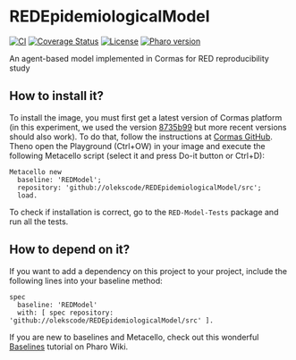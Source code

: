 # REDEpidemiologicalModel

[![CI](https://github.com/olekscode/REDEpidemiologicalModel/actions/workflows/test.yml/badge.svg)](https://github.com/olekscode/REDEpidemiologicalModel/actions/workflows/test.yml)
[![Coverage Status](https://coveralls.io/repos/github/olekscode/REDEpidemiologicalModel/badge.svg?branch=master)](https://coveralls.io/github/olekscode/REDEpidemiologicalModel?branch=master)
[![License](https://img.shields.io/badge/license-MIT-blue.svg)](https://raw.githubusercontent.com/olekscode/REDEpidemiologicalModel/master/LICENSE)
[![Pharo version](https://img.shields.io/badge/Pharo-9.0-%23aac9ff.svg)](https://pharo.org/download)

An agent-based model implemented in Cormas for RED reproducibility study

## How to install it?

To install the image, you must first get a latest version of Cormas platform (in this experiment, we used the version [8735b99](https://github.com/cormas/cormas/tree/8735b9931b98a06913b4ecf2f6214e89bbe43a27) but more recent versions should also work).
To do that, follow the instructions at [Cormas GitHub](https://github.com/cormas/cormas/blob/master/README.md).
Theno open the Playground (Ctrl+OW) in your image and execute the following Metacello script (select it and press Do-it button or Ctrl+D):

```Smalltalk
Metacello new
  baseline: 'REDModel';
  repository: 'github://olekscode/REDEpidemiologicalModel/src';
  load.
```

To check if installation is correct, go to the `RED-Model-Tests` package and run all the tests.

## How to depend on it?

If you want to add a dependency on this project to your project, include the following lines into your baseline method:

```Smalltalk
spec
  baseline: 'REDModel'
  with: [ spec repository: 'github://olekscode/REDEpidemiologicalModel/src' ].
```

If you are new to baselines and Metacello, check out this wonderful [Baselines](https://github.com/pharo-open-documentation/pharo-wiki/blob/master/General/Baselines.md) tutorial on Pharo Wiki.

